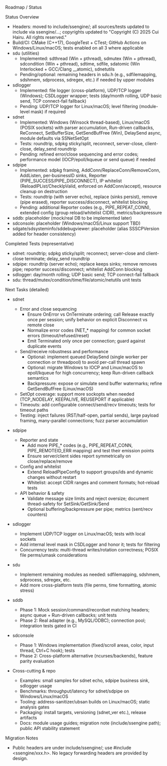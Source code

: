 Roadmap / Status

Status Overview
- Headers: moved to include/ssengine/; all sources/tests updated to include via ssengine/...; copyrights updated to "Copyright (C) 2025 Cui Hairu. All rights reserved."
- Build/CI: CMake (C++17), GoogleTest + CTest; GitHub Actions on Windows/Linux/macOS; tests enabled on all 3 where applicable
- sdu (utilities)
  - Implemented: sdthread (Win + pthread), sdmutex (Win + pthread), sdcondition (Win + pthread), sdtime, sdfile, sdatomic (Win Interlocked + GCC/Clang __atomic), sdnetutils
  - Pending/optional: remaining headers in sdu.h (e.g., sdfilemapping, sdshmem, sdprocess, sdregex, etc.) if needed by upper modules
- sdlogger
  - Implemented: file logger (cross-platform), UDP/TCP logger (Windows); CSDLogger wrapper; tests (day/month rolling, UDP basic send, TCP connect-fail fallback)
  - Pending: UDP/TCP logger for Linux/macOS; level filtering (module-level mask) if required
- sdnet
  - Implemented: Windows (Winsock thread-based), Linux/macOS (POSIX sockets) with parser accumulation, Run-driven callbacks, ReConnect, SetBufferSize, GetSendBufFree (Win), DelaySend async, module defaults via SSNetSetOpt
  - Tests: roundtrip, sdpkg sticky/split, reconnect, server-close, client-close, delay_send roundtrip
  - Pending: refined error/close sequencing and error codes; performance model (IOCP/epoll/kqueue or send queue) if needed
- sdpipe
  - Implemented: sdpkg framing, AddConn/ReplaceConn/RemoveConn, AddListen, per-businessID sinks, Reporter (PIPE_SUCCESS/PIPE_DISCONNECT), IP whitelist (ReloadIPList/CheckIpValid, enforced on AddConn/accept), resource cleanup on destruction
  - Tests: roundtrip (with server echo), replace (sinks persist), remove (pipe erased), reporter success/disconnect, whitelist blocking
  - Pending: additional Reporter codes (e.g., PIPE_REPEAT_CONN), extended config (group reload/whitelist CIDR), metrics/backpressure
- sddb: placeholder (mock/real DB to be implemented later)
- sdconsole: placeholder (Windows/macOS/Linux support TBD)
- sdgate/sdsysteminfo/sddebugviewer: placeholder (alias SSSCPVersion added for header consistency)

Completed Tests (representative)
- sdnet: roundtrip; sdpkg sticky/split; reconnect; server-close and client-close terminate; delay_send roundtrip
- sdpipe: roundtrip (server echo); replace keeps sinks; remove removes pipe; reporter success/disconnect; whitelist AddConn blocking
- sdlogger: day/month rolling; UDP basic send; TCP connect-fail fallback
- sdu: thread/mutex/condition/time/file/atomic/netutils unit tests

Next Tasks (detailed)
- sdnet
  - Error and close sequencing
    - Ensure OnError vs OnTerminate ordering; call Release exactly once per session; unify behavior on explicit Disconnect vs remote close
    - Normalize error codes (NET_* mapping) for common socket errors (timeout/refused/reset)
    - Emit Terminated only once per connection; guard against duplicate events
  - Send/receive robustness and performance
    - Optional: implement queued DelaySend (single worker per connection or threadpool) to avoid per-call thread spawn
    - Optional: migrate Windows to IOCP and Linux/macOS to epoll/kqueue for high concurrency; keep Run-driven callback semantics
    - Backpressure: expose or simulate send buffer watermarks; refine GetSendBufFree (Linux/macOS)
  - SetOpt coverage: support more sockopts when needed (TCP_NODELAY, KEEPALIVE, REUSEPORT if applicable)
  - Timeouts: add configurable connect/send/recv timeouts; tests for timeout paths
  - Testing: inject failures (RST/half-open, partial sends), large payload framing, many-parallel connections; fuzz parser accumulation

- sdpipe
  - Reporter and state
    - Add more PIPE_* codes (e.g., PIPE_REPEAT_CONN, PIPE_REMOTEID_ERR mapping) and test their emission points
    - Ensure server/client sides report symmetrically on close/replace/remove
  - Config and whitelist
    - Extend ReloadPipeConfig to support groups/ids and dynamic changes without restart
    - Whitelist: accept CIDR ranges and comment formats; hot-reload tests
  - API behavior & safety
    - Validate message size limits and reject oversize; document thread-safety for SetSink/GetSink/Send
    - Optional buffering/backpressure per pipe; metrics (sent/recv counters)

- sdlogger
  - Implement UDP/TCP logger on Linux/macOS; tests with local sockets
  - Add internal level mask in CSDLogger and honor it; tests for filtering
  - Concurrency tests: multi-thread writes/rotation correctness; POSIX file perms/umask considerations

- sdu
  - Implement remaining modules as needed: sdfilemapping, sdshmem, sdprocess, sdregex, etc.
  - Add more cross-platform tests (file perms, time formatting, atomic stress)

- sddb
  - Phase 1: Mock session/command/recordset matching headers; async queue + Run-driven callbacks; unit tests
  - Phase 2: Real adapter (e.g., MySQL/ODBC); connection pool; integration tests gated in CI

- sdconsole
  - Phase 1: Windows implementation (fixed/scroll areas, color, input thread, Ctrl+C hook); tests
  - Phase 2: Cross-platform alternative (ncurses/backends), feature parity evaluation

- Cross-cutting & repo
  - Examples: small samples for sdnet echo, sdpipe business sink, sdlogger usage
  - Benchmarks: throughput/latency for sdnet/sdpipe on Windows/Linux/macOS
  - Tooling: address-sanitizer/ubsan builds on Linux/macOS; static analysis gates
  - Packaging: install targets, versioning (sdnet_ver etc.), release artifacts
  - Docs: module usage guides; migration note (include/ssengine path); public API stability statement

Migration Notes
- Public headers are under include/ssengine/; use #include <ssengine/xxx.h>. No legacy forwarding headers are provided by design.
